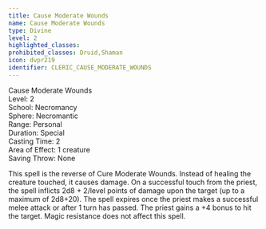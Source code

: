 ```yaml
---
title: Cause Moderate Wounds
name: Cause Moderate Wounds
type: Divine
level: 2
highlighted_classes: 
prohibited_classes: Druid,Shaman
icon: dvpr219
identifier: CLERIC_CAUSE_MODERATE_WOUNDS
---
```

Cause Moderate Wounds  
Level: 2  
School: Necromancy  
Sphere: Necromantic  
Range: Personal  
Duration: Special  
Casting Time: 2  
Area of Effect: 1 creature  
Saving Throw: None  
  
This spell is the reverse of Cure Moderate Wounds. Instead of healing the creature touched, it causes damage. On a successful touch from the priest, the spell inflicts 2d8 + 2/level points of damage upon the target (up to a maximum of 2d8+20). The spell expires once the priest makes a successful melee attack or after 1 turn has passed. The priest gains a +4 bonus to hit the target. Magic resistance does not affect this spell.  
